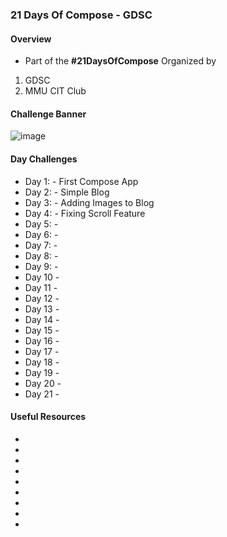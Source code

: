 ### 21 Days Of Compose - GDSC
#### Overview
- Part of the **#21DaysOfCompose** Organized by
1. GDSC
2. MMU CIT Club
#### Challenge Banner
![image](https://user-images.githubusercontent.com/77758884/201653321-bf618c79-0e2a-48ea-8ab9-d3be7ec810f5.png)

#### Day Challenges

- Day 1: - First Compose App
- Day 2: - Simple Blog
- Day 3: - Adding Images to Blog
- Day 4: - Fixing Scroll Feature
- Day 5: -
- Day 6: -
- Day 7: -
- Day 8: -
- Day 9: -
- Day 10 - 
- Day 11 - 
- Day 12 - 
- Day 13 - 
- Day 14 - 
- Day 15 - 
- Day 16 - 
- Day 17 - 
- Day 18 - 
- Day 19 - 
- Day 20 - 
- Day 21 -

#### Useful Resources
- []()
- []()
- []()
- []()
- []()
- []()
- []()
- []()
- []()